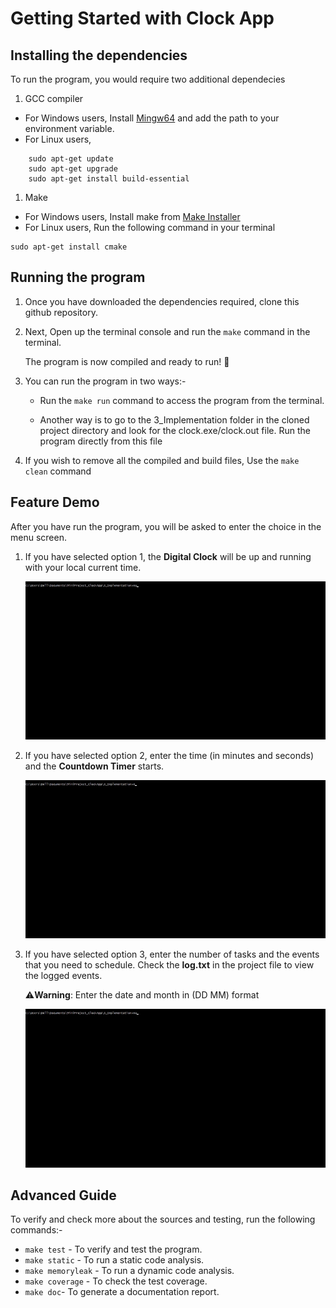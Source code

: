 # Getting Started with Clock App

## Installing the dependencies

To run the program, you would require two additional dependecies

1. GCC compiler

- For Windows users,
  Install [Mingw64](https://sourceforge.net/projects/mingw-w64/files/Toolchains%20targetting%20Win32/Personal%20Builds/mingw-builds/installer/mingw-w64-install.exe/download) and add the path to your environment variable.
- For Linux users,

```console
    sudo apt-get update
    sudo apt-get upgrade
    sudo apt-get install build-essential
```

1. Make

- For Windows users,
  Install make from [Make Installer](https://sourceforge.net/projects/gnuwin32/files/make/3.81/make-3.81.exe/download?use_mirror=webwerks&download=)
- For Linux users, Run the following command in your terminal

```console
sudo apt-get install cmake
```

## Running the program

1. Once you have downloaded the dependencies required, clone this github repository.
2. Next, Open up the terminal console and run the `make` command in the terminal.

   The program is now compiled and ready to run! :tada:

3. You can run the program in two ways:-

   - Run the `make run` command to access the program from the terminal.

   - Another way is to go to the 3_Implementation folder in the cloned project directory and look for the clock.exe/clock.out file. Run the program directly from this file

4. If you wish to remove all the compiled and build files, Use the `make clean` command

## Feature Demo

After you have run the program, you will be asked to enter the choice in the menu screen.

1. If you have selected option 1, the **Digital Clock** will be up and running with your local current time.

   ![Digital Clock](/6_ImagesandVideos/digitalclock.gif)

2. If you have selected option 2, enter the time (in minutes and seconds) and the **Countdown Timer** starts.

   ![Countdown Timer](/6_ImagesandVideos/countdowntimer.gif)

3. If you have selected option 3, enter the number of tasks and the events that you need to schedule. Check the **log.txt** in the
   project file to view the logged events.

   ⚠️**Warning**: Enter the date and month in (DD MM) format

   ![Event Scheduler](/6_ImagesandVideos/eventscheduler.gif)

## Advanced Guide

To verify and check more about the sources and testing, run the following commands:-

- `make test` - To verify and test the program.
- `make static` - To run a static code analysis.
- `make memoryleak` - To run a dynamic code analysis.
- `make coverage` - To check the test coverage.
- `make doc`- To generate a documentation report.
